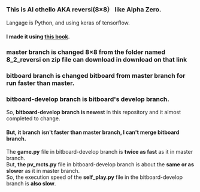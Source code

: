 ### This is AI othello AKA reversi(8×8） like Alpha Zero.
Langage is Python, and using keras of tensorflow.

#### I made it using [this book](https://www.borndigital.co.jp/book/14383.html).
### master branch is changed 8×8 from the folder named 8_2_reversi  on zip file can download in download on that link
### bitboard branch is changed bitboard from master branch for run faster than master.
### bitboard-develop branch is bitboard's develop branch.
So, **bitboard-develop branch is newest** in this repository and it almost completed to change.  
#### But, it branch isn't faster than master branch, I can't merge bitboard branch.
The **game.py** file in bitboard-develop branch is **twice as fast** as it in master branch.  
But, **the pv_mcts.py** file in bitboard-develop branch is about the **same or as slower** as it in master branch.  
So, the execution speed of the **self_play.py** file in the bitboard-develop branch is **also slow**.  
